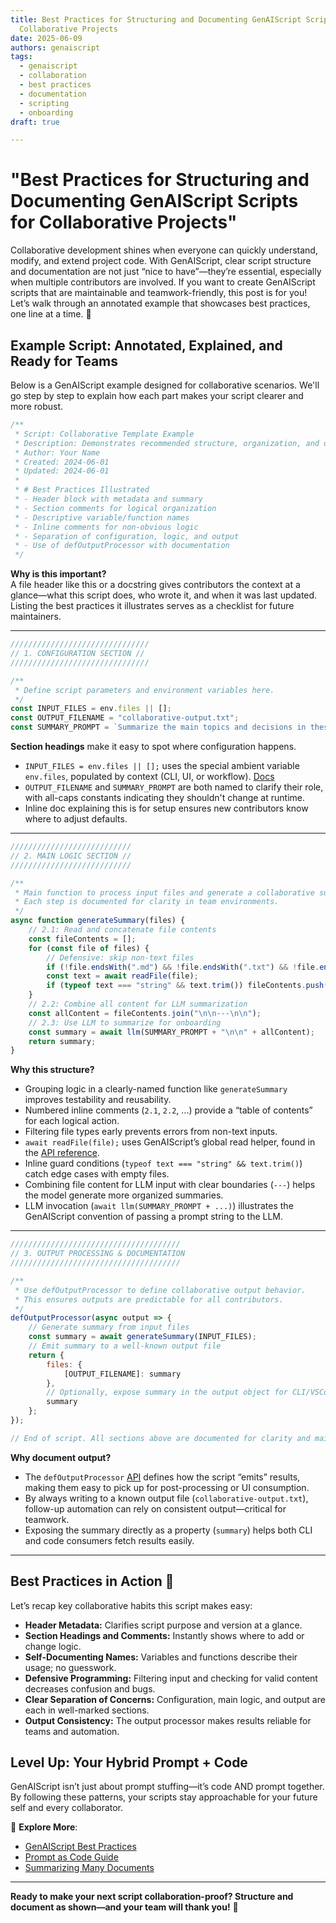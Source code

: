 ```yaml
---
title: Best Practices for Structuring and Documenting GenAIScript Scripts for
  Collaborative Projects
date: 2025-06-09
authors: genaiscript
tags:
  - genaiscript
  - collaboration
  - best practices
  - documentation
  - scripting
  - onboarding
draft: true

---
```


# "Best Practices for Structuring and Documenting GenAIScript Scripts for Collaborative Projects"

Collaborative development shines when everyone can quickly understand, modify, and extend project code. With GenAIScript, clear script structure and documentation are not just “nice to have”—they’re essential, especially when multiple contributors are involved. If you want to create GenAIScript scripts that are maintainable and teamwork-friendly, this post is for you! Let’s walk through an annotated example that showcases best practices, one line at a time. 🚦

## Example Script: Annotated, Explained, and Ready for Teams

Below is a GenAIScript example designed for collaborative scenarios. We'll go step by step to explain how each part makes your script clearer and more robust.

```js
/**
 * Script: Collaborative Template Example
 * Description: Demonstrates recommended structure, organization, and documentation practices for GenAIScript scripts in collaborative projects.
 * Author: Your Name
 * Created: 2024-06-01
 * Updated: 2024-06-01
 *
 * # Best Practices Illustrated
 * - Header block with metadata and summary
 * - Section comments for logical organization
 * - Descriptive variable/function names
 * - Inline comments for non-obvious logic
 * - Separation of configuration, logic, and output
 * - Use of defOutputProcessor with documentation
 */
```
**Why is this important?**  
A file header like this or a docstring gives contributors the context at a glance—what this script does, who wrote it, and when it was last updated. Listing the best practices it illustrates serves as a checklist for future maintainers.

---

```js
///////////////////////////////
// 1. CONFIGURATION SECTION //
///////////////////////////////

/**
 * Define script parameters and environment variables here.
 */
const INPUT_FILES = env.files || [];
const OUTPUT_FILENAME = "collaborative-output.txt";
const SUMMARY_PROMPT = `Summarize the main topics and decisions in these files for project onboarding.`;
```
**Section headings** make it easy to spot where configuration happens.  
- `INPUT_FILES = env.files || [];` uses the special ambient variable `env.files`, populated by context (CLI, UI, or workflow). [Docs](https://microsoft.github.io/genaiscript/reference/scripts/context/)
- `OUTPUT_FILENAME` and `SUMMARY_PROMPT` are both named to clarify their role, with all-caps constants indicating they shouldn't change at runtime.
- Inline doc explaining this is for setup ensures new contributors know where to adjust defaults.

---

```js
///////////////////////////
// 2. MAIN LOGIC SECTION //
///////////////////////////

/**
 * Main function to process input files and generate a collaborative summary.
 * Each step is documented for clarity in team environments.
 */
async function generateSummary(files) {
    // 2.1: Read and concatenate file contents
    const fileContents = [];
    for (const file of files) {
        // Defensive: skip non-text files
        if (!file.endsWith(".md") && !file.endsWith(".txt") && !file.endsWith(".js")) continue;
        const text = await readFile(file);
        if (typeof text === "string" && text.trim()) fileContents.push(text);
    }
    // 2.2: Combine all content for LLM summarization
    const allContent = fileContents.join("\n\n---\n\n");
    // 2.3: Use LLM to summarize for onboarding
    const summary = await llm(SUMMARY_PROMPT + "\n\n" + allContent);
    return summary;
}
```
**Why this structure?**  
- Grouping logic in a clearly-named function like `generateSummary` improves testability and reusability.
- Numbered inline comments (`2.1`, `2.2`, ...) provide a “table of contents” for each logical action.
- Filtering file types early prevents errors from non-text inputs.
- `await readFile(file);` uses GenAIScript’s global read helper, found in the [API reference](https://microsoft.github.io/genaiscript/reference/scripts/context/#llm-env-and-other-helpers).
- Inline guard conditions (`typeof text === "string" && text.trim()`) catch edge cases with empty files.
- Combining file content for LLM input with clear boundaries (`---`) helps the model generate more organized summaries.
- LLM invocation (`await llm(SUMMARY_PROMPT + ...)`) illustrates the GenAIScript convention of passing a prompt string to the LLM.

---

```js
//////////////////////////////////////
// 3. OUTPUT PROCESSING & DOCUMENTATION
//////////////////////////////////////

/**
 * Use defOutputProcessor to define collaborative output behavior.
 * This ensures outputs are predictable for all contributors.
 */
defOutputProcessor(async output => {
    // Generate summary from input files
    const summary = await generateSummary(INPUT_FILES);
    // Emit summary to a well-known output file
    return {
        files: {
            [OUTPUT_FILENAME]: summary
        },
        // Optionally, expose summary in the output object for CLI/VSCode
        summary
    };
});

// End of script. All sections above are documented for clarity and maintainability.
```
**Why document output?**  
- The `defOutputProcessor` [API](https://microsoft.github.io/genaiscript/reference/scripts/output/) defines how the script “emits” results, making them easy to pick up for post-processing or UI consumption.
- By always writing to a known output file (`collaborative-output.txt`), follow-up automation can rely on consistent output—critical for teamwork.
- Exposing the summary directly as a property (`summary`) helps both CLI and code consumers fetch results easily.

---

## Best Practices in Action 🌟

Let’s recap key collaborative habits this script makes easy:

- **Header Metadata:** Clarifies script purpose and version at a glance.
- **Section Headings and Comments:** Instantly shows where to add or change logic.
- **Self-Documenting Names:** Variables and functions describe their usage; no guesswork.
- **Defensive Programming:** Filtering input and checking for valid content decreases confusion and bugs.
- **Clear Separation of Concerns:** Configuration, main logic, and output are each in well-marked sections.
- **Output Consistency:** The output processor makes results reliable for teams and automation.

## Level Up: Your Hybrid Prompt + Code

GenAIScript isn’t just about prompt stuffing—it’s code AND prompt together. By following these patterns, your scripts stay approachable for your future self and every collaborator.

🔗 **Explore More**:
- [GenAIScript Best Practices](https://microsoft.github.io/genaiscript/getting-started/best-practices/)
- [Prompt as Code Guide](https://microsoft.github.io/genaiscript/guides/prompt-as-code/)
- [Summarizing Many Documents](https://microsoft.github.io/genaiscript/guides/summarize-many-documents/)

---

**Ready to make your next script collaboration-proof? Structure and document as shown—and your team will thank you!** 🚀